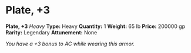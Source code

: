 # Plate, +3

**Plate, +3**
_Heavy_
**Type:** Heavy
**Quantity:** 1
**Weight:** 65 lb
**Price:** 200000 gp
**Rarity:** Legendary
**Attunement:** None

*You have a +3 bonus to AC while wearing this armor.*